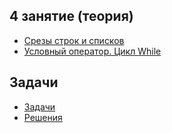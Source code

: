 ## 4 занятие (теория)
* [Срезы строк и списков](https://github.com/rogovich/2020_CPK_Python_for_Data_Analysis-4/blob/master/03_If_Else_While/2020_CPK_3_1_Slices.ipynb)
* [Условный оператор. Цикл While](https://github.com/rogovich/2020_CPK_Python_for_Data_Analysis-4/blob/main/03_If_Else_While/2020_CPK_3_2_If_Else_While.ipynb)

## Задачи
* [Задачи](https://github.com/rogovich/2020_CPK_Python_for_Data_Analysis-4/blob/master/03_If_Else_While/2020_CPK_3_0_Problems.ipynb)
* [Решения](https://github.com/rogovich/2020_CPK_Python_for_Data_Analysis-4/blob/main/03_If_Else_While/2020_CPK_3_0_Problems_Solution.ipynb)
